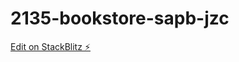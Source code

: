 # 2135-bookstore-sapb-jzc

[Edit on StackBlitz ⚡️](https://stackblitz.com/edit/github-eegfa5-rr3sgy)
